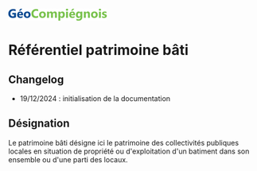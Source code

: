 ![picto](https://github.com/sigagglocompiegne/orga_gest_igeo/blob/master/doc/img/geocompiegnois_2020_reduit_v2.png)

# Référentiel patrimoine bâti

## Changelog
- 19/12/2024 : initialisation de la documentation

## Désignation
Le patrimoine bâti désigne ici le patrimoine des collectivités publiques locales en situation de propriété ou d'exploitation d'un batiment dans son ensemble ou d'une parti des locaux.
